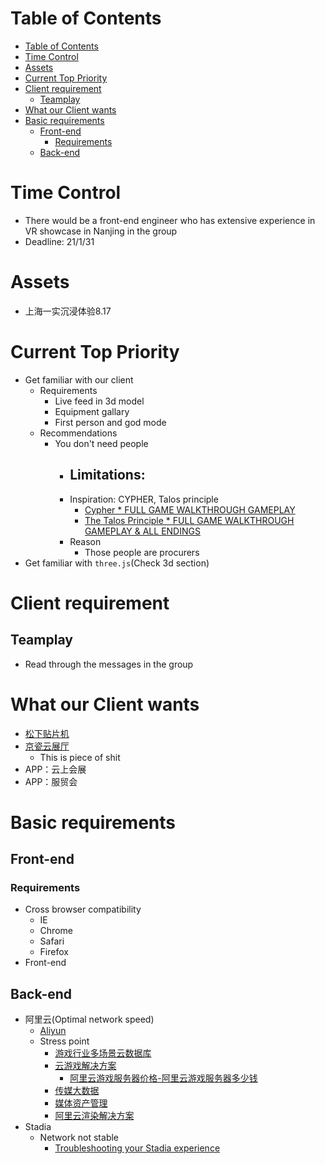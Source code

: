 # Table of Contents
- [Table of Contents](#table-of-contents)
- [Time Control](#time-control)
- [Assets](#assets)
- [Current Top Priority](#current-top-priority)
- [Client requirement](#client-requirement)
  - [Teamplay](#teamplay)
- [What our Client wants](#what-our-client-wants)
- [Basic requirements](#basic-requirements)
  - [Front-end](#front-end)
    - [Requirements](#requirements)
  - [Back-end](#back-end)

# Time Control
- There would be a front-end engineer who has extensive experience in VR showcase in Nanjing in the group
- Deadline: 21/1/31

# Assets
- 上海一实沉浸体验8.17


# Current Top Priority
- Get familiar with our client
  - Requirements
    - Live feed in 3d model
    - Equipment gallary
    - First person and god mode
  - Recommendations
    - You don't need people
      - Limitations:
        -  
      - Inspiration: CYPHER, Talos principle
        - [Cypher * FULL GAME WALKTHROUGH GAMEPLAY](https://www.youtube.com/watch?v=AZIc0NZ3cX8)
        - [The Talos Principle * FULL GAME WALKTHROUGH GAMEPLAY & ALL ENDINGS](https://www.youtube.com/watch?v=ycwzQ-3tVPg)
      - Reason
        - Those people are procurers
- Get familiar with `three.js`(Check 3d section)
  

# Client requirement


## Teamplay
- Read through the messages in the group
# What our Client wants
- [松下贴片机](http://www.djksh.com/index.html)
- [京瓷云展厅](https://kyocera.xsy.red/)
  - This is piece of shit
- APP：云上会展
- APP：服贸会

# Basic requirements
## Front-end
### Requirements
- Cross browser compatibility
  - IE
  - Chrome
  - Safari
  - Firefox
- Front-end 

## Back-end
- 阿里云(Optimal network speed)
  - [Aliyun](https://cn.aliyun.com/?utm_content=se_1006163597&gclid=CjwKCAjwrKr8BRB_EiwA7eFappa2KiYwyzaZuOrztSBZKp6LJsrIaIMhKUTlLFlrSkkZpiwgtqLicxoCTScQAvD_BwE)
  - Stress point
    - [游戏行业多场景云数据库](https://www.aliyun.com/solution/game/database-for-game?spm=5176.13342246.h2v3icoap.598.3f1b3ccbHIVgSI)
    - [云游戏解决方案](https://www.aliyun.com/solution/game/cloudgame?spm=5176.13342246.h2v3icoap.597.3f1b3ccbHIVgSI)
      - [阿里云游戏服务器价格-阿里云游戏服务器多少钱](https://yq.aliyun.com/articles/230513)
    - [传媒大数据](https://www.aliyun.com/solution/communication/bigdata?spm=5176.13342246.h2v3icoap.629.3f1b3ccbHIVgSI)
    - [媒体资产管理](https://www.aliyun.com/solution/communication/mam?spm=5176.13342246.h2v3icoap.628.3f1b3ccbHIVgSI)
    - [阿里云渲染解决方案](https://rendering.aliyun.com/)
- Stadia
  - Network not stable
    - [Troubleshooting your Stadia experience](https://support.google.com/stadia/answer/9595943#network)